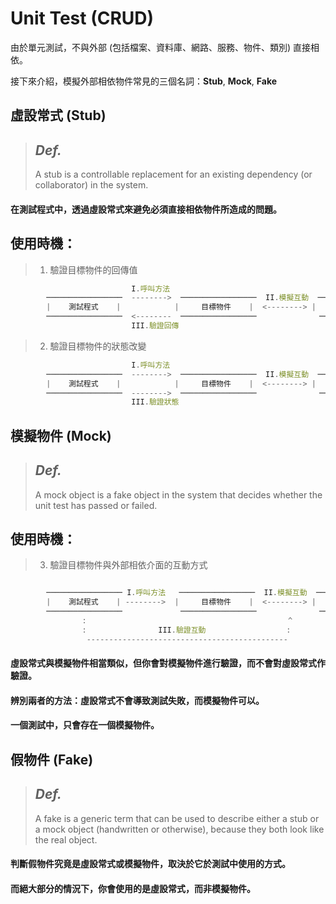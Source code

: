 # **Unit Test (CRUD)**

由於單元測試，不與外部 (包括檔案、資料庫、網路、服務、物件、類別) 直接相依。

接下來介紹，模擬外部相依物件常見的三個名詞：**Stub**, **Mock**, **Fake**

## **虛設常式 (Stub)**
>## *Def.*
> A stub is a controllable replacement for an existing dependency
(or collaborator) in the system.

#### 在測試程式中，透過虛設常式來避免必須直接相依物件所造成的問題。

## 使用時機：
> 1. 驗證目標物件的回傳值

```js
                           I.呼叫方法
        ─────────────────  -------->  ─────────────────  II.模擬互動  ─────────────────
        |    測試程式    |            |     目標物件    |  <--------> |     相依物件    |
        ─────────────────  <--------  ─────────────────              ─────────────────
                           III.驗證回傳
```

> 2. 驗證目標物件的狀態改變

```js
                           I.呼叫方法
        ─────────────────  -------->  ─────────────────  II.模擬互動  ─────────────────
        |    測試程式    |            |     目標物件    |  <--------> |     相依物件    |
        ─────────────────  -------->  ─────────────────              ─────────────────
                           III.驗證狀態
```

## **模擬物件 (Mock)**
>## *Def.*
> A mock object is a fake object in the system that decides whether
the unit test has passed or failed.

## 使用時機：
> 3. 驗證目標物件與外部相依介面的互動方式

```js

        ───────────────── I.呼叫方法   ─────────────────  II.模擬互動  ─────────────────
        |    測試程式    | -------->  |     目標物件    |  <--------> |     相依物件    |
        ─────────────────             ─────────────────              ─────────────────
                :                                             ^
                :                III.驗證互動                  :
                 ---------------------------------------------
```

#### 虛設常式與模擬物件相當類似，但你會對模擬物件進行驗證，而不會對虛設常式作驗證。
#### 辨別兩者的方法：虛設常式不會導致測試失敗，而模擬物件可以。
#### 一個測試中，只會存在一個模擬物件。


## **假物件 (Fake)**
>## *Def.*
> A fake is a generic term that can be used to describe either a stub
or a mock object (handwritten or otherwise), because they both look like the
real object.

#### 判斷假物件究竟是虛設常式或模擬物件，取決於它於測試中使用的方式。
#### 而絕大部分的情況下，你會使用的是虛設常式，而非模擬物件。
